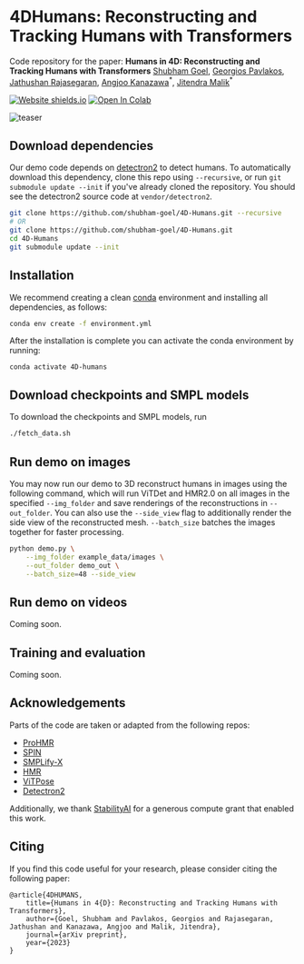 # 4DHumans: Reconstructing and Tracking Humans with Transformers
Code repository for the paper:
**Humans in 4D: Reconstructing and Tracking Humans with Transformers**
[Shubham Goel](https://people.eecs.berkeley.edu/~shubham-goel/), [Georgios Pavlakos](https://geopavlakos.github.io/), [Jathushan Rajasegaran](http://people.eecs.berkeley.edu/~jathushan/), [Angjoo Kanazawa](https://people.eecs.berkeley.edu/~kanazawa/)<sup>\*</sup>, [Jitendra Malik](http://people.eecs.berkeley.edu/~malik/)<sup>\*</sup>

<!-- [![arXiv](https://img.shields.io/badge/arXiv-2112.04477-00ff00.svg)](arXiv preprint 2023)        -->
[![Website shields.io](https://img.shields.io/website-up-down-green-red/http/shields.io.svg)]([https://people.eecs.berkeley.edu/~jathushan/PHALP/](https://shubham-goel.github.io/4dhumans/))     [![Open In Colab](https://colab.research.google.com/assets/colab-badge.svg)]([https://colab.research.google.com/drive/1zeHvAcvflsty2p9Hgr49-AhQjkSWCXjr?usp=sharing](https://colab.research.google.com/drive/1Ex4gE5v1bPR3evfhtG7sDHxQGsWwNwby?usp=sharing))

![teaser](assets/teaser.png)

## Download dependencies
Our demo code depends on [detectron2](https://github.com/facebookresearch/detectron2) to detect humans.
To automatically download this dependency, clone this repo using `--recursive`, or run `git submodule update --init` if you've already cloned the repository. You should see the detectron2 source code at `vendor/detectron2`.
```bash
git clone https://github.com/shubham-goel/4D-Humans.git --recursive
# OR
git clone https://github.com/shubham-goel/4D-Humans.git
cd 4D-Humans
git submodule update --init
```

## Installation
We recommend creating a clean [conda](https://docs.conda.io/) environment and installing all dependencies, as follows:
```bash
conda env create -f environment.yml
```

After the installation is complete you can activate the conda environment by running:
```
conda activate 4D-humans
```

## Download checkpoints and SMPL models
To download the checkpoints and SMPL models, run
```bash
./fetch_data.sh
```

## Run demo on images
You may now run our demo to 3D reconstruct humans in images using the following command, which will run ViTDet and HMR2.0 on all images in the specified `--img_folder` and save renderings of the reconstructions in `--out_folder`. You can also use the `--side_view` flag to additionally render the side view of the reconstructed mesh. `--batch_size` batches the images together for faster processing.
```bash
python demo.py \
    --img_folder example_data/images \
    --out_folder demo_out \
    --batch_size=48 --side_view
```

## Run demo on videos
Coming soon.

## Training and evaluation
Coming soon.

## Acknowledgements
Parts of the code are taken or adapted from the following repos:
- [ProHMR](https://github.com/nkolot/ProHMR)
- [SPIN](https://github.com/nkolot/SPIN)
- [SMPLify-X](https://github.com/vchoutas/smplify-x)
- [HMR](https://github.com/akanazawa/hmr)
- [ViTPose](https://github.com/ViTAE-Transformer/ViTPose)
- [Detectron2](https://github.com/facebookresearch/detectron2)

Additionally, we thank [StabilityAI](https://stability.ai/) for a generous compute grant that enabled this work.

## Citing
If you find this code useful for your research, please consider citing the following paper:

```
@article{4DHUMANS,
    title={Humans in 4{D}: Reconstructing and Tracking Humans with Transformers},
    author={Goel, Shubham and Pavlakos, Georgios and Rajasegaran, Jathushan and Kanazawa, Angjoo and Malik, Jitendra},
    journal={arXiv preprint},
    year={2023}
}
```
